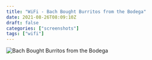 ```yaml
---
title: "WiFi - Bach Bought Burritos from the Bodega"
date: 2021-08-26T08:09:10Z
draft: false
categories: ["screenshots"]
tags: ["wifi"]
---
```


![Bach Bought Burritos from the Bodega](/img/ss/wifibachboughtburritosfromthebodega.png)
